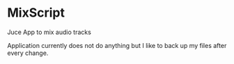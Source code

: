 # MixScript
Juce App to mix audio tracks

Application currently does not do anything but I like to back up my files after every change.
